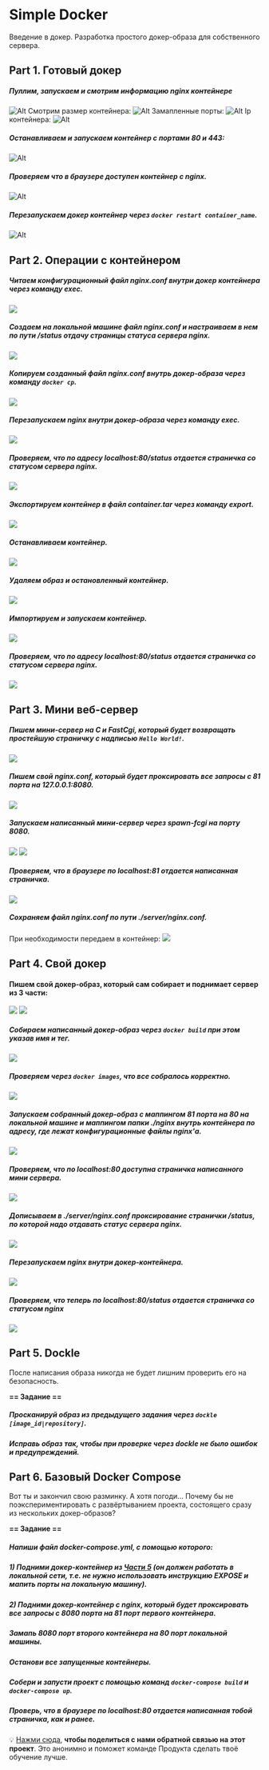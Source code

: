 # Simple Docker

Введение в докер. Разработка простого докер-образа для собственного сервера.

## Part 1. Готовый докер
##### Пуллим, запускаем и смотрим информацию nginx контейнере 
![Alt](./misc/part1/Pasted%20image%2020240722144200.png)
Смотрим размер контейнера:
![Alt](./misc/part1/Pasted%20image%2020240722145029.png)
Замапленные порты:
![Alt](./misc/part1/Pasted%20image%2020240722144815.png)
Ip контейнера:
![Alt](./misc/part1/Pasted%20image%2020240722144305.png)
##### Останавливаем и запускаем контейнер с портами 80 и 443:
![Alt](./misc/part1/Pasted%20image%2020240722145958.png)
##### Проверяем что в браузере доступен контейнер с **nginx**.
![Alt](./misc/part1/Pasted%20image%2020240722145853.png)
##### Перезапускаем докер контейнер через `docker restart container_name`.
![Alt](./misc/part1/Pasted%20image%2020240722150234.png)
  

## Part 2. Операции с контейнером


##### Читаем конфигурационный файл *nginx.conf* внутри докер контейнера через команду *exec*.
![](misc/part2/Pasted%20image%2020240722151150.png)
##### Создаем на локальной машине файл *nginx.conf* и настраиваем в нем по пути */status* отдачу страницы статуса сервера **nginx**.
![](misc/part2/Pasted%20image%2020240722152131.png)
##### Копируем созданный файл *nginx.conf* внутрь докер-образа через команду `docker cp`.
![](misc/part2/Pasted%20image%2020240722151846.png)
##### Перезапускаем **nginx** внутри докер-образа через команду *exec*.
![](misc/part2/Pasted%20image%2020240722152003.png)
##### Проверяем, что по адресу *localhost:80/status* отдается страничка со статусом сервера **nginx**.
![](misc/part2/Pasted%20image%2020240722152302.png)
##### Экспортируем контейнер в файл *container.tar* через команду *export*.
![](misc/part2/Pasted%20image%2020240722152635.png)
##### Останавливаем контейнер.
![](misc/part2/Pasted%20image%2020240722152848.png)
##### Удаляем образ и остановленный контейнер.
![](misc/part2/Pasted%20image%2020240722153018.png)
##### Импортируем и запускаем контейнер.
![](misc/part2/Pasted%20image%2020240722153425.png)
##### Проверяем, что по адресу *localhost:80/status* отдается страничка со статусом сервера **nginx**.
![](misc/part2/Pasted%20image%2020240722153519.png)

## Part 3. Мини веб-сервер
##### Пишем мини-сервер на **C** и **FastCgi**, который будет возвращать простейшую страничку с надписью `Hello World!`.
![](misc/part3/Pasted%20image%2020240724163036.png)
##### Пишем свой *nginx.conf*, который будет проксировать все запросы с 81 порта на *127.0.0.1:8080*.
![](misc/part3/Pasted%20image%2020240724163022.png)
##### Запускаем написанный мини-сервер через *spawn-fcgi* на порту 8080.
![](misc/part3/Pasted%20image%2020240724162007.png)
![](misc/part3/Pasted%20image%2020240724162524.png)

##### Проверяем, что в браузере по *localhost:81* отдается написанная страничка.
![](misc/part4/Pasted%20image%2020240724182102.png)

##### Сохраняем файл *nginx.conf* по пути *./server/nginx.conf*.
При необходимости передаем в контейнер:
![](misc/part3/Pasted%20image%2020240724161805.png)


## Part 4. Свой докер

#### Пишем свой докер-образ, который сам собирает и поднимает сервер из 3 части:
![](misc/part4/Pasted%20image%2020240724182241.png)
![](misc/part4/Pasted%20image%2020240724182208.png)
##### Собираем написанный докер-образ через `docker build` при этом указав имя и тег.
![](misc/part4/Pasted%20image%2020240724181815.png)
##### Проверяем через `docker images`, что все собралось корректно.
![](misc/part4/Pasted%20image%2020240724181837.png)
##### Запускаем собранный докер-образ с маппингом 81 порта на 80 на локальной машине и маппингом папки *./nginx* внутрь контейнера по адресу, где лежат конфигурационные файлы **nginx**'а.
![](misc/part4/Pasted%20image%2020240724182432.png)
##### Проверяем, что по localhost:80 доступна страничка написанного мини сервера.
![](misc/part4/Pasted%20image%2020240724182446.png)
##### Дописываем в *./server/nginx.conf* проксирование странички */status*, по которой надо отдавать статус сервера **nginx**.
![](misc/part4/Pasted%20image%2020240724182651.png)
##### Перезапускаем nginx внутри докер-контейнера.
![](misc/part4/Pasted%20image%2020240724182636.png)
##### Проверяем, что теперь по *localhost:80/status* отдается страничка со статусом **nginx**
![](misc/part4/Pasted%20image%2020240724182826.png)

## Part 5. **Dockle**

После написания образа никогда не будет лишним проверить его на безопасность.

**== Задание ==**

##### Просканируй образ из предыдущего задания через `dockle [image_id|repository]`.
##### Исправь образ так, чтобы при проверке через **dockle** не было ошибок и предупреждений.

## Part 6. Базовый **Docker Compose**

Вот ты и закончил свою разминку. А хотя погоди...
Почему бы не поэкспериментировать с развёртыванием проекта, состоящего сразу из нескольких докер-образов?

**== Задание ==**

##### Напиши файл *docker-compose.yml*, с помощью которого:
##### 1) Подними докер-контейнер из [Части 5](#part-5-инструмент-dockle) _(он должен работать в локальной сети, т.е. не нужно использовать инструкцию **EXPOSE** и мапить порты на локальную машину)_.
##### 2) Подними докер-контейнер с **nginx**, который будет проксировать все запросы с 8080 порта на 81 порт первого контейнера.
##### Замапь 8080 порт второго контейнера на 80 порт локальной машины.

##### Останови все запущенные контейнеры.
##### Собери и запусти проект с помощью команд `docker-compose build` и `docker-compose up`.
##### Проверь, что в браузере по *localhost:80* отдается написанная тобой страничка, как и ранее.

💡 [Нажми сюда](https://forms.yandex.ru/cloud/6418195450569020f1f159c4/), **чтобы поделиться с нами обратной связью на этот проект**. Это анонимно и поможет команде Продукта сделать твоё обучение лучше.
